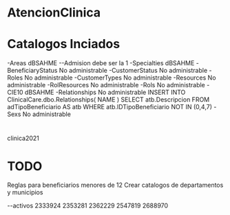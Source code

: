 # AtencionClinica

# Catalogos Inciados
-Areas dBSAHME --Admision debe ser la 1
-Specialties dBSAHME
-BeneficiaryStatus No administrable
-CustomerStatus No administrable
-Roles No administrable
-CustomerTypes No administrable
-Resources No administrable
-RolResources No administrable
-Rols No administrable
-CIE10 dBSAHME
-Relationships No administrable
    INSERT INTO ClinicalCare.dbo.Relationships(	NAME )
    SELECT atb.Descripcion FROM  adTipoBeneficiario AS atb WHERE atb.IDTipoBeneficiario NOT IN (0,4,7)
-Sexs No administrable

#
clinica2021
# TODO
Reglas para beneficiarios menores de 12
Crear catalogos de departamentos y municipios

--activos
2333924
2353281
2362229
2547819
2688970

